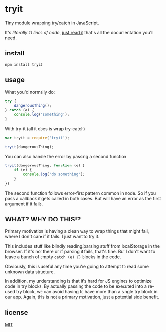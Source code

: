 # tryit

Tiny module wrapping try/catch in JavaScript.

It's *literally 11 lines of code*, [just read it](tryit.js) that's all the documentation you'll need.


## install

```
npm install tryit
```

## usage

What you'd normally do:
```js
try {
    dangerousThing();
} catch (e) {
    console.log('something');
}
```

With try-it (all it does is wrap try-catch)
```js
var tryit = require('tryit');

tryit(dangerousThing);
```

You can also handle the error by passing a second function
```js
tryit(dangerousThing, function (e) {
    if (e) {
        console.log('do something');
    }
})
```

The second function follows error-first pattern common in node. So if you pass a callback it gets called in both cases. But will have an error as the first argument if it fails.

## WHAT? WHY DO THIS!?

Primary motivation is having a clean way to wrap things that might fail, where I don't care if it fails. I just want to try it.

This includes stuff like blindly reading/parsing stuff from localStorage in the browser. If it's not there or if parsing it fails, that's fine. But I don't want to leave a bunch of empty `catch (e) {}` blocks in the code.

Obviously, this is useful any time you're going to attempt to read some unknown data structure.

In addition, my understanding is that it's hard for JS engines to optimize code in try blocks. By actually passing the code to be executed into a re-used try block, we can avoid having to have more than a single try block in our app. Again, this is not a primary motivation, just a potential side benefit.


## license

[MIT](http://mit.joreteg.com/)

